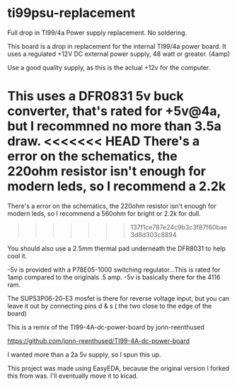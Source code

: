 # ti99psu-replacement
Full drop in TI99/4a Power supply replacement. No soldering.


This board is a drop in replacement for the internal TI99/4a power board.
It uses a regulated +12V DC external power supply, 48 watt or greater. (4amp)

Use a good quality supply, as this is the actual +12v for the computer.

This uses a DFR0831 5v buck converter, that's rated for +5v@4a, but I recommned no more than 3.5a draw.
<<<<<<< HEAD
There's a error on the schematics, the 220ohm resistor isn't enough for modern leds, so I recommend a 2.2k
=======
There's a error on the schematics, the 220ohm resistor isn't enough for modern leds, so I recommend a 560ohm for bright or 2.2k for dull.
>>>>>>> 137f1ce787e24c9b3c3f87f60bae3d8d303c8894

You should also use a 2.5mm thermal pad underneath the DFR8031 to help cool it.

-5v is provided with a P78E05-1000 switching regulator...This is rated for 1amp compared to the originals .5 amp.
-5v is basically there for the 4116 ram.

The SUP53P06-20-E3 mosfet is there for reverse voltage input, but you can leave it out by connecting pins d & s ( the two close to the edge of the board)

This is a remix of the TI99-4A-dc-power-board by jonn-reenthused

https://github.com/jonn-reenthused/TI99-4A-dc-power-board

I wanted more than a 2a 5v supply, so I spun this up. 


This project was made using EasyEDA, because the original version I forked this from was.
I'll eventually move it to kicad.

